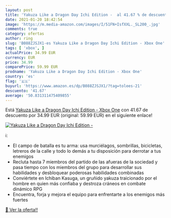 ```yaml
---
layout: post
title: 'Yakuza Like a Dragon Day Ichi Edition -  al 41.67 % de descuento'
date: 2021-01-20 18:42:54
image: 'https://m.media-amazon.com/images/I/51FN+IsfXXL._SL200_.jpg'
comments: true
category: ofertas
author: ring
slug: 'B088ZJSJX1-es Yakuza Like a Dragon Day Ichi Edition - Xbox One'
tags: [ 'xbox', ]
actualPrice: 34.99 EUR
currency: EUR
price: 34.99
comparePrice: 59.99 EUR
prodname: 'Yakuza Like a Dragon Day Ichi Edition - Xbox One'
country: 'es'
flag: '🇪🇸'
buyurl: 'https://www.amazon.es/dp/B088ZJSJX1/?tag=tolees-21'
descuento: '41.67'
average: '50.831311475409855'
---
```


Está [Yakuza Like a Dragon Day Ichi Edition - Xbox One](https://www.amazon.es/dp/B088ZJSJX1/?tag=tolees-21) con 41.67 de descuento por 34.99 EUR (original: 59.99 EUR) en el siguiente enlace!

[![Yakuza Like a Dragon Day Ichi Edition - ](https://m.media-amazon.com/images/I/51FN+IsfXXL._SL200_.jpg)](https://www.amazon.es/dp/B088ZJSJX1/?tag=tolees-21)

ℹ️:

- El campo de batalla es tu arma: usa murciélagos, sombrillas, bicicletas, letreros de la calle y todo lo demás a tu disposición para derrotar a tus enemigos
- Recluta hasta 7 miembros del partido de las afueras de la sociedad y pasa tiempo con los miembros del grupo para desarrollar sus habilidades y desbloquear poderosas habilidades combinadas
- Conviértete en Ichiban Kasuga, un gruñido yakuza traicionado por el hombre en quien más confiaba y destroza cráneos en combate dinámico RPG
- Encuentra, forja y mejora el equipo para enfrentarte a los enemigos más fuertes

[🛒 Ver la oferta!!](https://www.amazon.es/dp/B088ZJSJX1/?tag=tolees-21)
